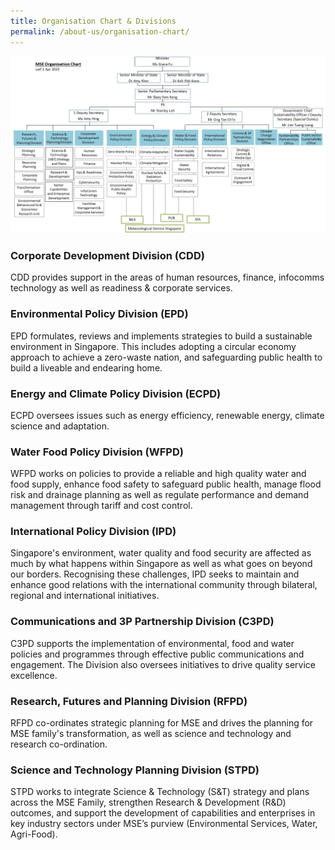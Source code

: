 ```yaml
---
title: Organisation Chart & Divisions
permalink: /about-us/organisation-chart/
---
```


<img src="/images/MSE-Org-Chart-1-Apr-2023.jpg" alt="org chart">



### Corporate Development Division (CDD)

CDD provides support in the areas of human resources, finance, infocomms technology as well as readiness & corporate services.

### Environmental Policy Division (EPD)

EPD formulates, reviews and implements strategies to build a sustainable environment in Singapore. This includes adopting a circular economy approach to achieve a zero-waste nation, and safeguarding public health to build a liveable and endearing home.

### Energy and Climate Policy Division (ECPD)

ECPD oversees issues such as energy efficiency, renewable energy, climate science and adaptation.

### Water Food Policy Division (WFPD)

WFPD works on policies to provide a reliable and high quality water and food supply, enhance food safety to safeguard public health, manage flood risk and drainage planning as well as regulate performance and demand management through tariff and cost control.

### International Policy Division (IPD)

Singapore's environment, water quality and food security are affected as much by what happens within Singapore as well as what goes on beyond our borders. Recognising these challenges, IPD seeks to maintain and enhance good relations with the international community through bilateral, regional and international initiatives.

### Communications and 3P Partnership Division (C3PD)

C3PD supports the implementation of environmental, food and water policies and programmes through effective public communications and engagement. The Division also oversees initiatives to drive quality service excellence.

### Research, Futures and Planning Division (RFPD)

RFPD co-ordinates strategic planning for MSE and drives the planning for MSE family's transformation, as well as science and technology and research co-ordination.

### Science and Technology Planning Division (STPD)

STPD works to integrate Science & Technology (S&T) strategy and plans across the MSE Family, strengthen Research & Development (R&D) outcomes, and support the development of capabilities and enterprises in key industry sectors under MSE’s purview (Environmental Services, Water, Agri-Food).
